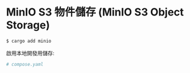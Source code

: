 # MinIO S3 物件儲存 (MinIO S3 Object Storage)

```sh
$ cargo add minio
```

啟用本地開發用儲存:

```yaml
# compose.yaml
```
